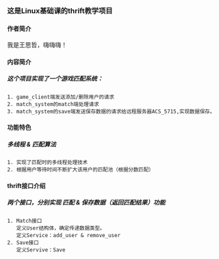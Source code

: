 ### 这是Linux基础课的thrift教学项目

#### 作者简介
我是王思哲，嗨嗨嗨！

#### 内容简介
##### 这个项目实现了一个游戏匹配系统：
    1. game_client端发送添加/删除用户的请求
    2. match_system的match端处理请求
    3. match_system的save端发送保存数据的请求给远程服务器ACS_5715,实现数据保存。


#### 功能特色
##### 多线程 & 匹配算法
    1. 实现了匹配时的多线程处理技术
    2. 根据用户等待时间不断扩大该用户的匹配池（根据分数匹配）

#### thrift接口介绍
##### 两个接口，分别实现 匹配 & 保存数据（返回匹配结果）功能
    1. Match接口
       定义User结构体，确定传递数据类型。
       定义Service：add_user & remove_user
    2. Save接口
       定义Servive：Save
